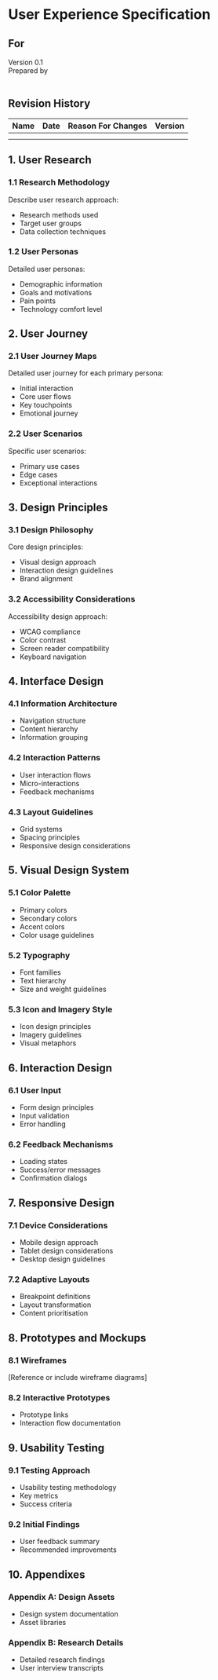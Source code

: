 # User Experience Specification

## For <project name>

Version 0.1  
Prepared by <author>  
<organisation>  
<date created>

## Revision History

| Name | Date | Reason For Changes | Version |
| ---- | ---- | ------------------ | ------- |
|      |      |                    |         |
|      |      |                    |         |

## 1. User Research

### 1.1 Research Methodology

Describe user research approach:

- Research methods used
- Target user groups
- Data collection techniques

### 1.2 User Personas

Detailed user personas:

- Demographic information
- Goals and motivations
- Pain points
- Technology comfort level

## 2. User Journey

### 2.1 User Journey Maps

Detailed user journey for each primary persona:

- Initial interaction
- Core user flows
- Key touchpoints
- Emotional journey

### 2.2 User Scenarios

Specific user scenarios:

- Primary use cases
- Edge cases
- Exceptional interactions

## 3. Design Principles

### 3.1 Design Philosophy

Core design principles:

- Visual design approach
- Interaction design guidelines
- Brand alignment

### 3.2 Accessibility Considerations

Accessibility design approach:

- WCAG compliance
- Color contrast
- Screen reader compatibility
- Keyboard navigation

## 4. Interface Design

### 4.1 Information Architecture

- Navigation structure
- Content hierarchy
- Information grouping

### 4.2 Interaction Patterns

- User interaction flows
- Micro-interactions
- Feedback mechanisms

### 4.3 Layout Guidelines

- Grid systems
- Spacing principles
- Responsive design considerations

## 5. Visual Design System

### 5.1 Color Palette

- Primary colors
- Secondary colors
- Accent colors
- Color usage guidelines

### 5.2 Typography

- Font families
- Text hierarchy
- Size and weight guidelines

### 5.3 Icon and Imagery Style

- Icon design principles
- Imagery guidelines
- Visual metaphors

## 6. Interaction Design

### 6.1 User Input

- Form design principles
- Input validation
- Error handling

### 6.2 Feedback Mechanisms

- Loading states
- Success/error messages
- Confirmation dialogs

## 7. Responsive Design

### 7.1 Device Considerations

- Mobile design approach
- Tablet design considerations
- Desktop design guidelines

### 7.2 Adaptive Layouts

- Breakpoint definitions
- Layout transformation
- Content prioritisation

## 8. Prototypes and Mockups

### 8.1 Wireframes

[Reference or include wireframe diagrams]

### 8.2 Interactive Prototypes

- Prototype links
- Interaction flow documentation

## 9. Usability Testing

### 9.1 Testing Approach

- Usability testing methodology
- Key metrics
- Success criteria

### 9.2 Initial Findings

- User feedback summary
- Recommended improvements

## 10. Appendixes

### Appendix A: Design Assets

- Design system documentation
- Asset libraries

### Appendix B: Research Details

- Detailed research findings
- User interview transcripts
